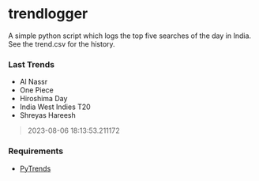# trendlogger
A simple python script which logs the top five searches of the day in India.<br>See the trend.csv for the history.<br>

<!-- Last Trends -->
### Last Trends
* Al Nassr
* One Piece
* Hiroshima Day
* India West Indies T20
* Shreyas Hareesh
> 2023-08-06 18:13:53.211172

<!-- Requirements -->
### Requirements
* [PyTrends](https://github.com/dreyco676/pytrends)
